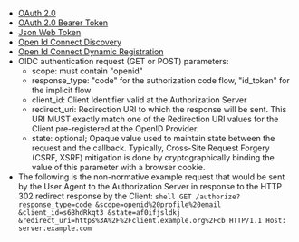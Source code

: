   * [OAuth 2.0](https://www.rfc-editor.org/rfc/rfc6749)
  * [OAuth 2.0 Bearer Token](https://www.rfc-editor.org/rfc/rfc6750)
  * [Json Web Token](https://datatracker.ietf.org/doc/html/rfc7519)
  * [Open Id Connect Discovery](https://openid.net/specs/openid-connect-discovery-1_0.html)
  * [Open Id Connect Dynamic Registration](https://openid.net/specs/openid-connect-registration-1_0.html)
  * OIDC authentication request (GET or POST) parameters:
    * scope: must contain "openid"
    * response_type: "code" for the authorization code flow, "id_token" for the implicit flow
    * client_id: Client Identifier valid at the Authorization Server
    * redirect_uri: Redirection URI to which the response will be sent. This URI MUST exactly match one of the Redirection URI values for the Client pre-registered at the OpenID Provider.
    * state: optional; Opaque value used to maintain state between the request and the callback. Typically, Cross-Site Request Forgery (CSRF, XSRF) mitigation is done by cryptographically binding the value of this parameter with a browser cookie.
  * The following is the non-normative example request that would be sent by the User Agent to the Authorization Server in response to the HTTP 302 redirect response by the Client: ```shell
GET /authorize?
    response_type=code
    &scope=openid%20profile%20email
    &client_id=s6BhdRkqt3
    &state=af0ifjsldkj
    &redirect_uri=https%3A%2F%2Fclient.example.org%2Fcb HTTP/1.1
  Host: server.example.com```